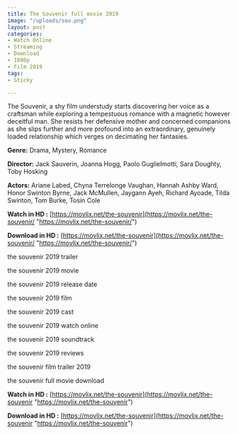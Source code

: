 ```yaml
---
title: The Souvenir full movie 2019
image: "/uploads/sou.png"
layout: post
categories:
- Watch Online
- Streaming
- Download
- 1080p
- Film 2019
tags:
- Sticky

---
```

The Souvenir, a shy film understudy starts discovering her voice as a craftsman while exploring a tempestuous romance with a magnetic however deceitful man. She resists her defensive mother and concerned companions as she slips further and more profound into an extraordinary, genuinely loaded relationship which verges on decimating her fantasies.

**Genre:** Drama, Mystery, Romance

**Director:** Jack Sauverin, Joanna Hogg, Paolo Guglielmotti, Sara Doughty, Toby Hosking

**Actors:** Ariane Labed, Chyna Terrelonge Vaughan, Hannah Ashby Ward, Honor Swinton Byrne, Jack McMullen, Jaygann Ayeh, Richard Ayoade, Tilda Swinton, Tom Burke, Tosin Cole

**Watch in HD :** [https://movlix.net/the-souvenir](https://movlix.net/the-souvenir/ "https://movlix.net/the-souvenir/")

**Download in HD :** [https://movlix.net/the-souvenir](https://movlix.net/the-souvenir/ "https://movlix.net/the-souvenir/")

the souvenir 2019 trailer

the souvenir 2019 movie

the souvenir 2019 release date

the souvenir 2019 film

the souvenir 2019 cast

the souvenir 2019 watch online

the souvenir 2019 soundtrack

the souvenir 2019 reviews

the souvenir film trailer 2019

the souvenir full movie download

**Watch in HD :** [https://movlix.net/the-souvenir](https://movlix.net/the-souvenir "https://movlix.net/the-souvenir")

**Download in HD :** [https://movlix.net/the-souvenir](https://movlix.net/the-souvenir "https://movlix.net/the-souvenir")